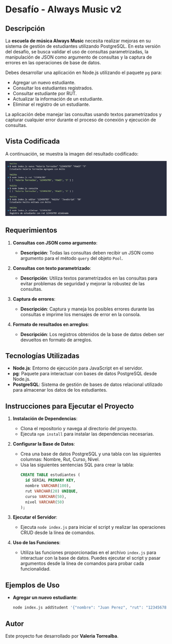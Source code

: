 # Desafío - Always Music v2

## Descripción

La **escuela de música Always Music** necesita realizar mejoras en su sistema de gestión de estudiantes utilizando PostgreSQL. En esta versión del desafío, se busca validar el uso de consultas parametrizadas, la manipulación de JSON como argumento de consultas y la captura de errores en las operaciones de base de datos. 

Debes desarrollar una aplicación en Node.js utilizando el paquete `pg` para:

- Agregar un nuevo estudiante.
- Consultar los estudiantes registrados.
- Consultar estudiante por RUT.
- Actualizar la información de un estudiante.
- Eliminar el registro de un estudiante.

La aplicación debe manejar las consultas usando textos parametrizados y capturar cualquier error durante el proceso de conexión y ejecución de consultas.

## Vista Codificada

A continuación, se muestra la imagen del resultado codificado:

![002](screenshot/002.png)

## Requerimientos

1. **Consultas con JSON como argumento**:
   - **Descripción**: Todas las consultas deben recibir un JSON como argumento para el método `query` del objeto `Pool`.

2. **Consultas con texto parametrizado**:
   - **Descripción**: Utiliza textos parametrizados en las consultas para evitar problemas de seguridad y mejorar la robustez de las consultas.

3. **Captura de errores**:
   - **Descripción**: Captura y maneja los posibles errores durante las consultas e imprime los mensajes de error en la consola.

4. **Formato de resultados en arreglos**:
   - **Descripción**: Los registros obtenidos de la base de datos deben ser devueltos en formato de arreglos.

## Tecnologías Utilizadas

- **Node.js**: Entorno de ejecución para JavaScript en el servidor.
- **pg**: Paquete para interactuar con bases de datos PostgreSQL desde Node.js.
- **PostgreSQL**: Sistema de gestión de bases de datos relacional utilizado para almacenar los datos de los estudiantes.

## Instrucciones para Ejecutar el Proyecto

1. **Instalación de Dependencias**:
   - Clona el repositorio y navega al directorio del proyecto.
   - Ejecuta `npm install` para instalar las dependencias necesarias.

2. **Configurar la Base de Datos**:
   - Crea una base de datos PostgreSQL y una tabla con las siguientes columnas: Nombre, Rut, Curso, Nivel.
   - Usa las siguientes sentencias SQL para crear la tabla:
     ```sql
     CREATE TABLE estudiantes (
       id SERIAL PRIMARY KEY,
       nombre VARCHAR(100),
       rut VARCHAR(20) UNIQUE,
       curso VARCHAR(50),
       nivel VARCHAR(50)
     );
     ```

3. **Ejecutar el Servidor**:
   - Ejecuta `node index.js` para iniciar el script y realizar las operaciones CRUD desde la línea de comandos.

4. **Uso de las Funciones**:
   - Utiliza las funciones proporcionadas en el archivo `index.js` para interactuar con la base de datos. Puedes ejecutar el script y pasar argumentos desde la línea de comandos para probar cada funcionalidad.

## Ejemplos de Uso

- **Agregar un nuevo estudiante**:
  ```bash
  node index.js addStudent '{"nombre": "Juan Perez", "rut": "12345678-9", "curso": "Guitarra", "nivel": "Intermedio"}'

## Autor

Este proyecto fue desarrollado por **Valeria Torrealba**.

